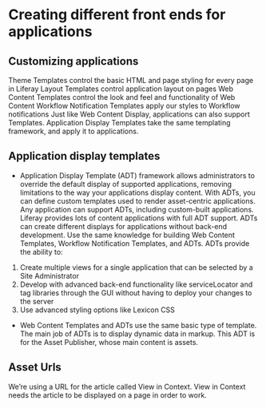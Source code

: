 # Creating different front ends for applications

## Customizing applications
Theme Templates control the basic HTML and page styling for every page
in Liferay
Layout Templates control application layout on pages
Web Content Templates control the look and feel and functionality of Web
Content
Workflow Notification Templates apply our styles to Workflow notifications
Just like Web Content Display, applications can also support Templates.
Application Display Templates take the same templating framework, and
apply it to applications.

## Application display templates
- Application Display Template (ADT) framework allows administrators
to override the default display of supported applications, removing
limitations to the way your applications display content.
With ADTs, you can define custom templates used to render
asset-centric applications.
Any application can support ADTs, including custom-built applications.
Liferay provides lots of content applications with full ADT support.
ADTs can create different displays for applications without back-end
development.
Use the same knowledge for building Web Content Templates, Workflow
Notification Templates, and ADTs.
ADTs provide the ability to:
1. Create multiple views for a single application that can be selected by a
Site Administrator
2. Develop with advanced back-end functionality like serviceLocator and tag
libraries through the GUI without having to deploy your changes to the
server
3. Use advanced styling options like Lexicon CSS
- Web Content Templates and ADTs use the same basic type of template.
The main job of ADTs is to display dynamic data in markup.
This ADT is for the Asset Publisher, whose main content is assets.
## Asset Urls
We’re using a URL for the article called View in Context.
View in Context needs the article to be displayed on a page in order to
work.